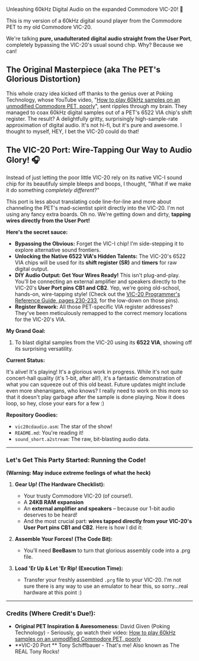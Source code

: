 Unleashing 60kHz Digital Audio on the expanded Commodore VIC-20! 🤘

This is my version of a 60kHz digital sound player from the Commodore PET to my old Commodore VIC-20.

We're talking **pure, unadulterated digital audio straight from the User Port**, completely bypassing the VIC-20's usual sound chip. Why? Because we can!

## The Original Masterpiece (aka The PET's Glorious Distortion)

This whole crazy idea kicked off thanks to the genius over at Poking Technology, whose YouTube video, "[How to play 60kHz samples on an unmodified Commodore PET, poorly](http://www.youtube.com/watch?v=3SlRbYfyNRY)", sent ripples through my brain. They managed to coax 60kHz digital samples out of a PET's 6522 VIA chip's shift register. The result? A delightfully gritty, surprisingly high-sample-rate approximation of digital audio. It's not hi-fi, but it's pure and awesome.  I thought to myself, HEY, I bet the VIC-20 could do that!

## The VIC-20 Port: Wire-Tapping Our Way to Audio Glory! 🎧

Instead of just letting the poor little VIC-20 rely on its native VIC-I sound chip for its beautifuly simple bleeps and boops, I thought, "What if we make it do something *completely different*?"

This port is less about translating code line-for-line and more about channeling the PET's mad-scientist spirit directly into the VIC-20. I'm not using any fancy extra boards. Oh no. We're getting down and dirty, **tapping wires directly from the User Port!**

**Here's the secret sauce:**

* **Bypassing the Obvious:** Forget the VIC-I chip! I'm side-stepping it to explore alternative sound frontiers.
* **Unlocking the Native 6522 VIA's Hidden Talents:** The VIC-20's 6522 VIA chips will be used for its **shift register (SR)** and **timers** for raw digital output. 
* **DIY Audio Output: Get Your Wires Ready!** This isn't plug-and-play. You'll be connecting an external amplifier and speakers directly to the VIC-20's **User Port pins CB1 and CB2**. Yep, we're going old-school, hands-on, wire-tapping style! (Check out the [VIC-20 Programmer's Reference Guide, pages 230-233](https://archive.org/details/VIC-20ProgrammersReferenceGuide1stEdition6thPrinti/page/n247/mode/2up), for the low-down on those pins).
* **Register Rework:** All those PET-specific VIA register addresses? They've been meticulously remapped to the correct memory locations for the VIC-20's VIA.

**My Grand Goal:**

1.  To blast digital samples from the VIC-20 using its **6522 VIA**, showing off its surprising versatility.

**Current Status:**

It's alive! It's playing! It's a glorious work in progress. While it's not quite concert-hall quality (it's 1-bit, after all!), it's a fantastic demonstration of what you can squeeze out of this old beast. Future updates might include even more shenanigans, who knows?  I really need to work on this more so that it doesn't play garbage after the sample is done playing.  Now it does loop, so hey, close your ears for a few :)

**Repository Goodies:**

* `vic20cdaudio.asm`: The star of the show! 
* `README.md`: You're reading it! 
* `sound_short.a2stream`: The raw, bit-blasting audio data.

---

### **Let's Get This Party Started: Running the Code!**

**(Warning: May induce extreme feelings of what the heck)**

1.  **Gear Up! (The Hardware Checklist):**
    * Your trusty Commodore VIC-20 (of course!).
    * A **24KB RAM expansion** 
    * An **external amplifier and speakers** – because our 1-bit audio deserves to be heard!
    * And the most crucial part: **wires tapped directly from your VIC-20's User Port pins CB1 and CB2**. Here is how I did it:
  

2.  **Assemble Your Forces! (The Code Bit):**
    * You'll need **BeeBasm** to turn that glorious assembly code into a .prg file.

3.  **Load 'Er Up & Let 'Er Rip! (Execution Time):**
    * Transfer your freshly assembled `.prg` file to your VIC-20.  I'm not sure there is any way to use an emulator to hear this, so sorry...real hardware at this point :)

---

### **Credits (Where Credit's Due!):**

* **Original PET Inspiration & Awesomeness:** David Given (Poking Technology) - Seriously, go watch their video: [How to play 60kHz samples on an unmodified Commodore PET, poorly](http://www.youtube.com/watch?v=3SlRbYfyNRY)
* **VIC-20 Port ** Tony Schiffbauer - That's me! Also known as The REAL Tony Rocks!
